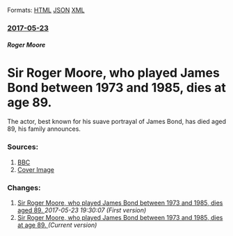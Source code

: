 
Formats: [HTML](/news/2017/05/23/sir-roger-moore-who-played-james-bond-between-1973-and-1985-dies-at-age-89.html)  [JSON](/news/2017/05/23/sir-roger-moore-who-played-james-bond-between-1973-and-1985-dies-at-age-89.json)  [XML](/news/2017/05/23/sir-roger-moore-who-played-james-bond-between-1973-and-1985-dies-at-age-89.xml)  

### [2017-05-23](/news/2017/05/23/index.md)

##### Roger Moore
# Sir Roger Moore, who played James Bond between 1973 and 1985, dies at age 89. 

The actor, best known for his suave portrayal of James Bond, has died aged 89, his family announces.


### Sources:

1. [BBC](http://www.bbc.co.uk/news/entertainment-arts-40018422)
1. [Cover Image](https://ichef.bbci.co.uk/news/1024/cpsprodpb/6CEF/production/_96178872_mediaitem87790389.jpg)

### Changes:

1. [Sir Roger Moore, who played James Bond between 1973 and 1985, dies aged 89. ](/news/2017/05/23/sir-roger-moore-who-played-james-bond-between-1973-and-1985-dies-aged-89.md) _2017-05-23 19:30:07 (First version)_
1. [Sir Roger Moore, who played James Bond between 1973 and 1985, dies at age 89. ](/news/2017/05/23/sir-roger-moore-who-played-james-bond-between-1973-and-1985-dies-at-age-89.md) _(Current version)_
